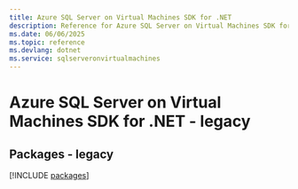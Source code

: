 ```yaml
---
title: Azure SQL Server on Virtual Machines SDK for .NET
description: Reference for Azure SQL Server on Virtual Machines SDK for .NET
ms.date: 06/06/2025
ms.topic: reference
ms.devlang: dotnet
ms.service: sqlserveronvirtualmachines
---
```

# Azure SQL Server on Virtual Machines SDK for .NET - legacy
## Packages - legacy
[!INCLUDE [packages](sql-server-on-virtual-machines-index.md)]